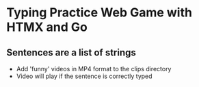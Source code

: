 # Typing Practice Web Game with HTMX and Go
## Sentences are a list of strings
- Add 'funny' videos in MP4 format to the clips directory
- Video will play if the sentence is correctly typed